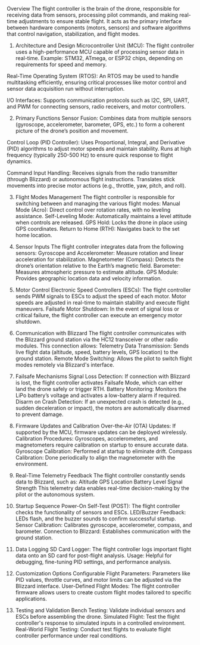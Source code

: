 Overview
The flight controller is the brain of the drone, responsible for receiving data from sensors, processing pilot commands, and making real-time adjustments to ensure stable flight. It acts as the primary interface between hardware components (motors, sensors) and software algorithms that control navigation, stabilization, and flight modes.

1. Architecture and Design
Microcontroller Unit (MCU):
The flight controller uses a high-performance MCU capable of processing sensor data in real-time.
Example: STM32, ATmega, or ESP32 chips, depending on requirements for speed and memory.

Real-Time Operating System (RTOS):
An RTOS may be used to handle multitasking efficiently, ensuring critical processes like motor control and sensor data acquisition run without interruption.

I/O Interfaces:
Supports communication protocols such as I2C, SPI, UART, and PWM for connecting sensors, radio receivers, and motor controllers.

2. Primary Functions
Sensor Fusion:
Combines data from multiple sensors (gyroscope, accelerometer, barometer, GPS, etc.) to form a coherent picture of the drone’s position and movement.

Control Loop (PID Controller):
Uses Proportional, Integral, and Derivative (PID) algorithms to adjust motor speeds and maintain stability.
Runs at high frequency (typically 250-500 Hz) to ensure quick response to flight dynamics.

Command Input Handling:
Receives signals from the radio transmitter (through Blizzard) or autonomous flight instructions.
Translates stick movements into precise motor actions (e.g., throttle, yaw, pitch, and roll).

3. Flight Modes Management
The flight controller is responsible for switching between and managing the various flight modes:
Manual Mode (Acro): Direct control over rotation rates, with no leveling assistance.
Self-Leveling Mode: Automatically maintains a level attitude when controls are released.
GPS Hold: Locks the drone in place using GPS coordinates.
Return to Home (RTH): Navigates back to the set home location.

4. Sensor Inputs
The flight controller integrates data from the following sensors:
Gyroscope and Accelerometer: Measure rotation and linear acceleration for stabilization.
Magnetometer (Compass): Detects the drone’s orientation relative to the Earth’s magnetic field.
Barometer: Measures atmospheric pressure to estimate altitude.
GPS Module: Provides geographic location data and velocity information.

5. Motor Control
Electronic Speed Controllers (ESCs):
The flight controller sends PWM signals to ESCs to adjust the speed of each motor.
Motor speeds are adjusted in real-time to maintain stability and execute flight maneuvers.
Failsafe Motor Shutdown:
In the event of signal loss or critical failure, the flight controller can execute an emergency motor shutdown.

6. Communication with Blizzard
The flight controller communicates with the Blizzard ground station via the HC12 transceiver or other radio modules. This connection allows:
Telemetry Data Transmission:
Sends live flight data (altitude, speed, battery levels, GPS location) to the ground station.
Remote Mode Switching:
Allows the pilot to switch flight modes remotely via Blizzard's interface.

7. Failsafe Mechanisms
Signal Loss Detection:
If connection with Blizzard is lost, the flight controller activates Failsafe Mode, which can either land the drone safely or trigger RTH.
Battery Monitoring:
Monitors the LiPo battery’s voltage and activates a low-battery alarm if required.
Disarm on Crash Detection:
If an unexpected crash is detected (e.g., sudden deceleration or impact), the motors are automatically disarmed to prevent damage.

8. Firmware Updates and Calibration
Over-the-Air (OTA) Updates:
If supported by the MCU, firmware updates can be deployed wirelessly.
Calibration Procedures:
Gyroscopes, accelerometers, and magnetometers require calibration on startup to ensure accurate data.
Gyroscope Calibration: Performed at startup to eliminate drift.
Compass Calibration: Done periodically to align the magnetometer with the environment.

9. Real-Time Telemetry Feedback
The flight controller constantly sends data to Blizzard, such as:
Altitude
GPS Location
Battery Level
Signal Strength
This telemetry data enables real-time decision-making by the pilot or the autonomous system.

10. Startup Sequence
Power-On Self-Test (POST):
The flight controller checks the functionality of sensors and ESCs.
LED/Buzzer Feedback:
LEDs flash, and the buzzer sounds to confirm successful startup.
Sensor Calibration:
Calibrates gyroscope, accelerometer, compass, and barometer.
Connection to Blizzard:
Establishes communication with the ground station.

11. Data Logging
SD Card Logger:
The flight controller logs important flight data onto an SD card for post-flight analysis.
Usage:
Helpful for debugging, fine-tuning PID settings, and performance analysis.

12. Customization Options
Configurable Flight Parameters:
Parameters like PID values, throttle curves, and motor limits can be adjusted via the Blizzard interface.
User-Defined Flight Modes:
The flight controller firmware allows users to create custom flight modes tailored to specific applications.

13. Testing and Validation
Bench Testing:
Validate individual sensors and ESCs before assembling the drone.
Simulated Flight:
Test the flight controller's response to simulated inputs in a controlled environment.
Real-World Flight Testing:
Conduct test flights to evaluate flight controller performance under real conditions.
